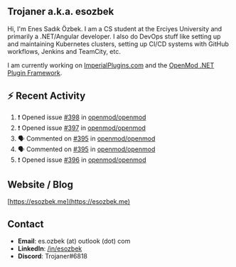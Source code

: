 ##  Trojaner a.k.a. esozbek
Hi, I'm Enes Sadık Özbek. I am a CS student at the Erciyes University and primarily a .NET/Angular developer. I also do DevOps stuff like setting up and maintaining Kubernetes clusters, setting up CI/CD systems with GitHub workflows, Jenkins and TeamCity, etc.

I am currently working on [ImperialPlugins.com](https://imperialplugins.com) and the [OpenMod .NET Plugin Framework](https://github.com/openmod/openmod). 

## :zap: Recent Activity

<!--START_SECTION:activity-->
1. ❗️ Opened issue [#398](https://github.com/openmod/openmod/issues/398) in [openmod/openmod](https://github.com/openmod/openmod)
2. ❗️ Opened issue [#397](https://github.com/openmod/openmod/issues/397) in [openmod/openmod](https://github.com/openmod/openmod)
3. 🗣 Commented on [#395](https://github.com/openmod/openmod/issues/395) in [openmod/openmod](https://github.com/openmod/openmod)
4. 🗣 Commented on [#395](https://github.com/openmod/openmod/issues/395) in [openmod/openmod](https://github.com/openmod/openmod)
5. ❗️ Opened issue [#396](https://github.com/openmod/openmod/issues/396) in [openmod/openmod](https://github.com/openmod/openmod)
<!--END_SECTION:activity-->

## Website / Blog
[https://esozbek.me](https://esozbek.me)

## Contact
- **Email**: es.ozbek (at) outlook (dot) com
- **LinkedIn**: [/in/esozbek](https://linkedin.com/in/esozbek)
- **Discord**: Trojaner#6818
